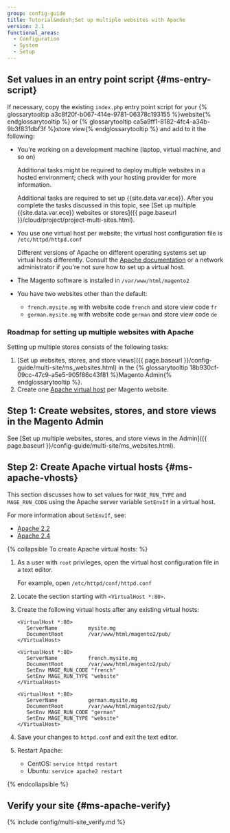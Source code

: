 ```yaml
---
group: config-guide
title: Tutorial&mdash;Set up multiple websites with Apache
version: 2.1
functional_areas:
  - Configuration
  - System
  - Setup
---
```


## Set values in an entry point script {#ms-entry-script}

If necessary, copy the existing `index.php` entry point script for your {% glossarytooltip a3c8f20f-b067-414e-9781-06378c193155 %}website{% endglossarytooltip %} or {% glossarytooltip ca5a9ff1-8182-4fc4-a34b-9b3f831dbf3f %}store view{% endglossarytooltip %} and add to it the following:

*   You're working on a development machine (laptop, virtual machine, and so on)

    Additional tasks might be required to deploy multiple websites in a hosted environment; check with your hosting provider for more information.

    Additional tasks are required to set up {{site.data.var.ece}}. After you complete the tasks discussed in this topic, see [Set up multiple {{site.data.var.ece}} websites or stores]({{ page.baseurl }}/cloud/project/project-multi-sites.html).
*   You use one virtual host per website; the virtual host configuration file is `/etc/httpd/httpd.conf`

    Different versions of Apache on different operating systems set up virtual hosts differently. Consult the [Apache documentation](https://httpd.apache.org/docs/2.4/vhosts) or a network administrator if you're not sure how to set up a virtual host.
*   The Magento software is installed in `/var/www/html/magento2`
*   You have two websites other than the default:

    *   `french.mysite.mg` with website code `french` and store view code `fr`
    *   `german.mysite.mg` with website code `german` and store view code `de`

### Roadmap for setting up multiple websites with Apache

Setting up multiple stores consists of the following tasks:

1.  [Set up websites, stores, and store views]({{ page.baseurl }}/config-guide/multi-site/ms_websites.html) in the {% glossarytooltip 18b930cf-09cc-47c9-a5e5-905f86c43f81 %}Magento Admin{% endglossarytooltip %}.
2.  Create one [Apache virtual host](#ms-apache-vhosts) per Magento website.

## Step 1: Create websites, stores, and store views in the Magento Admin

See [Set up multiple websites, stores, and store views in the Admin]({{ page.baseurl }}/config-guide/multi-site/ms_websites.html).

## Step 2: Create Apache virtual hosts {#ms-apache-vhosts}

This section discusses how to set values for `MAGE_RUN_TYPE` and `MAGE_RUN_CODE` using the Apache server variable `SetEnvIf` in a virtual host.

For more information about `SetEnvIf`, see:

*   [Apache 2.2](http://httpd.apache.org/docs/2.2/mod/mod_setenvif.html)
*   [Apache 2.4](http://httpd.apache.org/docs/2.4/mod/mod_setenvif.html)

{% collapsible To create Apache virtual hosts: %}

1.  As a user with `root` privileges, open the virtual host configuration file in a text editor.

    For example, open `/etc/httpd/conf/httpd.conf`
2. Locate the section starting with `<VirtualHost *:80>`.
3. Create the following virtual hosts after any existing virtual hosts:

    ```terminal
    <VirtualHost *:80>
       ServerName          mysite.mg
       DocumentRoot        /var/www/html/magento2/pub/
    </VirtualHost>

    <VirtualHost *:80>
       ServerName          french.mysite.mg
       DocumentRoot        /var/www/html/magento2/pub/
       SetEnv MAGE_RUN_CODE "french"
       SetEnv MAGE_RUN_TYPE "website"
    </VirtualHost>

    <VirtualHost *:80>
       ServerName          german.mysite.mg
       DocumentRoot        /var/www/html/magento2/pub/
       SetEnv MAGE_RUN_CODE "german"
       SetEnv MAGE_RUN_TYPE "website"
    </VirtualHost>
    ```

5.  Save your changes to `httpd.conf` and exit the text editor.
6.  Restart Apache:

    *   CentOS: `service httpd restart`
    *   Ubuntu: `service apache2 restart`

{% endcollapsible %}

## Verify your site  {#ms-apache-verify}
{% include config/multi-site_verify.md %}
